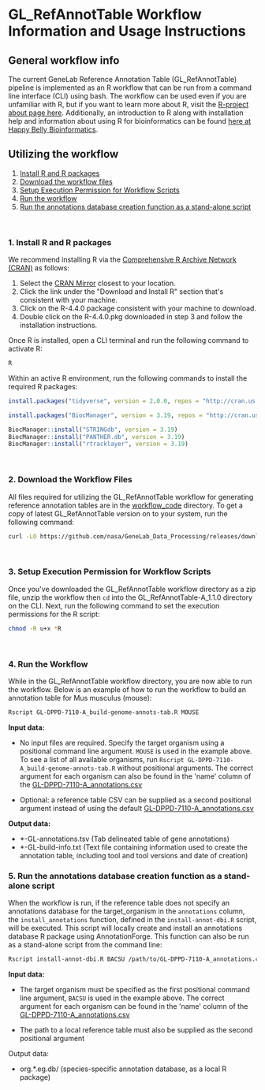 # GL_RefAnnotTable Workflow Information and Usage Instructions

## General workflow info
The current GeneLab Reference Annotation Table (GL_RefAnnotTable) pipeline is implemented as an R workflow that can be run from a command line interface (CLI) using bash. The workflow can be used even if you are unfamiliar with R, but if you want to learn more about R, visit the [R-project about page here](https://www.r-project.org/about.html). Additionally, an introduction to R along with installation help and information about using R for bioinformatics can be found [here at Happy Belly Bioinformatics](https://astrobiomike.github.io/R/basics).  

## Utilizing the workflow

1. [Install R and R packages](#1-install-r-and-r-packages)  
2. [Download the workflow files](#2-download-the-workflow-files)  
3. [Setup Execution Permission for Workflow Scripts](#3-setup-execution-permission-for-workflow-scripts)
4. [Run the workflow](#4-run-the-workflow)  
5. [Run the annotations database creation function as a stand-alone script](#5-run-the-annotations-database-creation-function-as-a-stand-alone-script)
<br>

### 1. Install R and R packages

We recommend installing R via the [Comprehensive R Archive Network (CRAN)](https://cran.r-project.org/) as follows: 

1. Select the [CRAN Mirror](https://cran.r-project.org/mirrors.html) closest to your location.
2. Click the link under the "Download and Install R" section that's consistent with your machine.
3. Click on the R-4.4.0 package consistent with your machine to download.
4. Double click on the R-4.4.0.pkg downloaded in step 3 and follow the installation instructions.

Once R is installed, open a CLI terminal and run the following command to activate R:

```bash
R
```

Within an active R environment, run the following commands to install the required R packages:

```R
install.packages("tidyverse", version = 2.0.0, repos = "http://cran.us.r-project.org")

install.packages("BiocManager", version = 3.19, repos = "http://cran.us.r-project.org")

BiocManager::install("STRINGdb", version = 3.19)
BiocManager::install("PANTHER.db", version = 3.19)
BiocManager::install("rtracklayer", version = 3.19)
```

<br>

### 2. Download the Workflow Files

All files required for utilizing the GL_RefAnnotTable workflow for generating reference annotation tables are in the [workflow_code](workflow_code) directory. To get a copy of latest GL_RefAnnotTable version on to your system, run the following command:

```bash
curl -LO https://github.com/nasa/GeneLab_Data_Processing/releases/download/GL_RefAnnotTable-A_1.1.0/GL_RefAnnotTable-A_1.1.0.zip
``` 

<br>

### 3. Setup Execution Permission for Workflow Scripts

Once you've downloaded the GL_RefAnnotTable workflow directory as a zip file, unzip the workflow then `cd` into the GL_RefAnnotTable-A_1.1.0 directory on the CLI. Next, run the following command to set the execution permissions for the R script:

```bash
chmod -R u+x *R
```

<br>

### 4. Run the Workflow

While in the GL_RefAnnotTable workflow directory, you are now able to run the workflow. Below is an example of how to run the workflow to build an annotation table for Mus musculus (mouse):

```bash
Rscript GL-DPPD-7110-A_build-genome-annots-tab.R MOUSE
```

**Input data:**

- No input files are required. Specify the target organism using a positional command line argument. `MOUSE` is used in the example above. To see a list of all available organisms, run `Rscript GL-DPPD-7110-A_build-genome-annots-tab.R` without positional arguments. The correct argument for each organism can also be found in the 'name' column of the [GL-DPPD-7110-A_annotations.csv](../../Pipeline_GL-DPPD-7110_Versions/GL-DPPD-7110-A/GL-DPPD-7110-A_annotations.csv)

- Optional: a reference table CSV can be supplied as a second positional argument instead of using the default [GL-DPPD-7110-A_annotations.csv](../../Pipeline_GL-DPPD-7110_Versions/GL-DPPD-7110-A/GL-DPPD-7110-A_annotations.csv)

**Output data:**

- *-GL-annotations.tsv (Tab delineated table of gene annotations)
- *-GL-build-info.txt (Text file containing information used to create the annotation table, including tool and tool versions and date of creation)

### 5. Run the annotations database creation function as a stand-alone script

When the workflow is run, if the reference table does not specify an annotations database for the target_organism in the `annotations` column, the `install_annotations` function, defined in the `install-annot-dbi.R` script, will be executed. This script will locally create and install an annotations database R package using AnnotationForge. This function can also be run as a stand-alone script from the command line:

```bash
Rscript install-annot-dbi.R BACSU /path/to/GL-DPPD-7110-A_annotations.csv
```

**Input data:**

- The target organism must be specified as the first positional command line argument, `BACSU` is used in the example above. The correct argument for each organism can be found in the 'name' column of the [GL-DPPD-7110-A_annotations.csv](../../Pipeline_GL-DPPD-7110_Versions/GL-DPPD-7110-A/GL-DPPD-7110-A_annotations.csv)

- The path to a local reference table must also be supplied as the second positional argument

Output data:

- org.*.eg.db/ (species-specific annotation database, as a local R package)